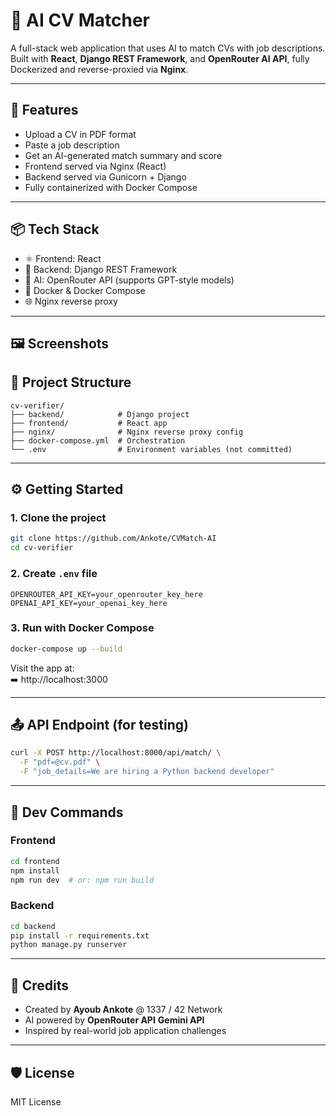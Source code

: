 # 🧠 AI CV Matcher

A full-stack web application that uses AI to match CVs with job descriptions. Built with **React**, **Django REST Framework**, and **OpenRouter AI API**, fully Dockerized and reverse-proxied via **Nginx**.

---

## 🚀 Features

- Upload a CV in PDF format
- Paste a job description
- Get an AI-generated match summary and score
- Frontend served via Nginx (React)
- Backend served via Gunicorn + Django
- Fully containerized with Docker Compose

---

## 📦 Tech Stack

- ⚛️ Frontend: React  
- 🐍 Backend: Django REST Framework  
- 🤖 AI: OpenRouter API (supports GPT-style models)  
- 🐳 Docker & Docker Compose  
- 🌐 Nginx reverse proxy  

---

## 🖼️ Screenshots


## 📁 Project Structure

```
cv-verifier/
├── backend/            # Django project
├── frontend/           # React app
├── nginx/              # Nginx reverse proxy config
├── docker-compose.yml  # Orchestration
└── .env                # Environment variables (not committed)
```

---

## ⚙️ Getting Started

### 1. Clone the project

```bash
git clone https://github.com/Ankote/CVMatch-AI
cd cv-verifier
```

### 2. Create `.env` file

```env
OPENROUTER_API_KEY=your_openrouter_key_here
OPENAI_API_KEY=your_openai_key_here
```

### 3. Run with Docker Compose

```bash
docker-compose up --build
```

Visit the app at:  
➡️ http://localhost:3000

---

## 📤 API Endpoint (for testing)

```bash
curl -X POST http://localhost:8000/api/match/ \
  -F "pdf=@cv.pdf" \
  -F "job_details=We are hiring a Python backend developer"
```

---

## 🧪 Dev Commands

### Frontend

```bash
cd frontend
npm install
npm run dev  # or: npm run build
```

### Backend

```bash
cd backend
pip install -r requirements.txt
python manage.py runserver
```

---

## 🧠 Credits

- Created by **Ayoub Ankote** @ 1337 / 42 Network  
- AI powered by **OpenRouter API**  **Gemini API**  
- Inspired by real-world job application challenges

---

## 🛡️ License

MIT License
